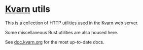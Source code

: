 # [Kvarn](https://kvarn.org/) utils

This is a collection of HTTP utilities used in the [Kvarn](https://kvarn.org/) web server.

Some miscellaneous Rust utilities are also housed here.

See [doc.kvarn.org](https://doc.kvarn.org/kvarn_utils/index.html) for the most up-to-date docs.
